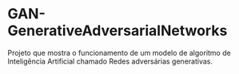 # GAN-GenerativeAdversarialNetworks
Projeto que mostra o funcionamento de um modelo de algoritmo de Inteligência Artificial chamado Redes adversárias generativas.
